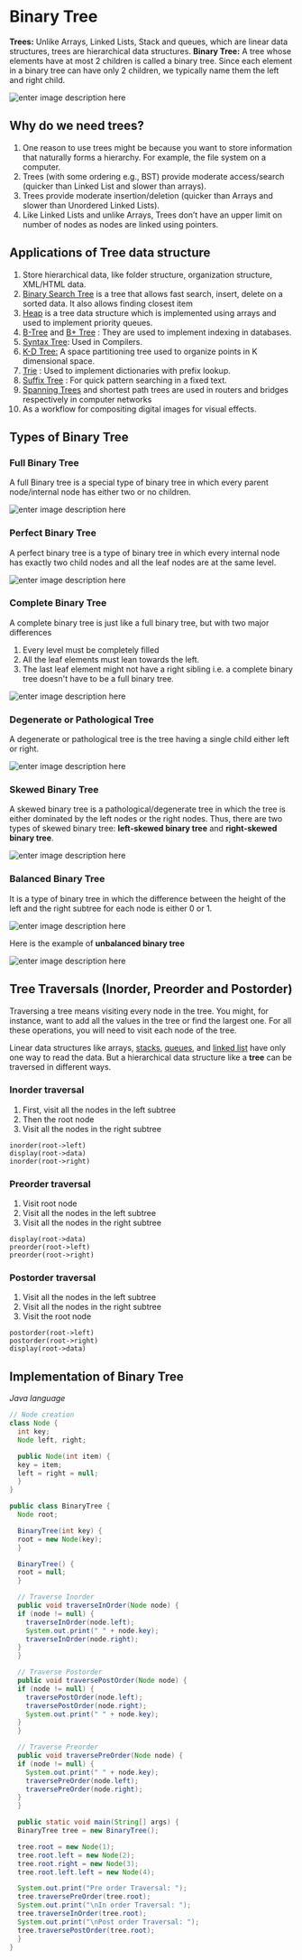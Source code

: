 # Binary Tree
**Trees:** Unlike Arrays, Linked Lists, Stack and queues, which are linear data structures, trees are hierarchical data structures.
**Binary Tree:** A tree whose elements have at most 2 children is called a binary tree. Since each element in a binary tree can have only 2 children, we typically name them the left and right child.

![enter image description here](https://cdn.programiz.com/sites/tutorial2program/files/binary-tree_0.png)

## Why do we need trees?

 1. One reason to use trees might be because you want to store information that naturally forms a hierarchy. For example, the file system on a computer.
 2. Trees (with some ordering e.g., BST) provide moderate access/search (quicker than Linked List and slower than arrays).
 3. Trees provide moderate insertion/deletion (quicker than Arrays and slower than Unordered Linked Lists).
 4. Like Linked Lists and unlike Arrays, Trees don’t have an upper limit on number of nodes as nodes are linked using pointers.

## Applications of Tree data structure
1.  Store hierarchical data, like folder structure, organization structure, XML/HTML data.
2.  [Binary Search Tree](http://www.geeksforgeeks.org/binary-search-tree-set-1-search-and-insertion/)  is a tree that allows fast search, insert, delete on a sorted data. It also allows finding closest item
3.  [Heap](https://www.geeksforgeeks.org/heap-data-structure/)  is a tree data structure which is implemented using arrays and used to implement priority queues.
4.  [B-Tree](https://www.geeksforgeeks.org/b-tree-set-1-introduction-2/)  and [B+ Tree](https://www.geeksforgeeks.org/database-file-indexing-b-tree-introduction/)  : They are used to implement indexing in databases.
5.  [Syntax Tree](https://www.geeksforgeeks.org/compiler-design-syntax-directed-translation/): Used in Compilers.
6.  [K-D Tree:](https://www.geeksforgeeks.org/k-dimensional-tree/)  A space partitioning tree used to organize points in K dimensional space.
7.  [Trie](http://www.geeksforgeeks.org/trie-insert-and-search/)  : Used to implement dictionaries with prefix lookup.
8.  [Suffix Tree](https://www.geeksforgeeks.org/pattern-searching-set-8-suffix-tree-introduction/)  : For quick pattern searching in a fixed text.
9.  [Spanning Trees](https://www.geeksforgeeks.org/applications-of-minimum-spanning-tree/)  and shortest path trees are used in routers and bridges respectively in computer networks
10.  As a workflow for compositing digital images for visual effects.

## Types of Binary Tree
### Full Binary Tree
A full Binary tree is a special type of binary tree in which every parent node/internal node has either two or no children.

![enter image description here](https://cdn.programiz.com/sites/tutorial2program/files/full-binary-tree_0.png)

### Perfect Binary Tree
A perfect binary tree is a type of binary tree in which every internal node has exactly two child nodes and all the leaf nodes are at the same level.

![enter image description here](https://cdn.programiz.com/sites/tutorial2program/files/perfect-binary-tree_0.png)

### Complete Binary Tree
A complete binary tree is just like a full binary tree, but with two major differences

1.  Every level must be completely filled
2.  All the leaf elements must lean towards the left.
3.  The last leaf element might not have a right sibling i.e. a complete binary tree doesn't have to be a full binary tree.

![enter image description here](https://cdn.programiz.com/sites/tutorial2program/files/complete-binary-tree_0.png)

### Degenerate or Pathological Tree
A degenerate or pathological tree is the tree having a single child either left or right.

![enter image description here](https://cdn.programiz.com/sites/tutorial2program/files/degenerate-binary-tree_0.png)

### Skewed Binary Tree
A skewed binary tree is a pathological/degenerate tree in which the tree is either dominated by the left nodes or the right nodes. Thus, there are two types of skewed binary tree:  **left-skewed binary tree**  and  **right-skewed binary tree**.

![enter image description here](https://cdn.programiz.com/sites/tutorial2program/files/skewed-binary-tree_0.png)

### Balanced Binary Tree
It is a type of binary tree in which the difference between the height of the left and the right subtree for each node is either 0 or 1.

![enter image description here](https://cdn.programiz.com/sites/tutorial2program/files/height-balanced_1.png)

Here is the example of **unbalanced binary tree**

![enter image description here](https://cdn.programiz.com/sites/tutorial2program/files/unbalanced-binary-tree.png)

## Tree Traversals (Inorder, Preorder and Postorder)

Traversing a tree means visiting every node in the tree. You might, for instance, want to add all the values in the tree or find the largest one. For all these operations, you will need to visit each node of the tree.

Linear data structures like arrays,  [stacks](https://www.programiz.com/data-structures/stack),  [queues](https://www.programiz.com/data-structures/queue), and  [linked list](https://www.programiz.com/data-structures/linked-list)  have only one way to read the data. But a hierarchical data structure like a  **tree** can be traversed in different ways.

### Inorder traversal

1.  First, visit all the nodes in the left subtree
2.  Then the root node
3.  Visit all the nodes in the right subtree
```
inorder(root->left)
display(root->data)
inorder(root->right)
```
### Preorder traversal

1.  Visit root node
2.  Visit all the nodes in the left subtree
3.  Visit all the nodes in the right subtree
```
display(root->data)
preorder(root->left)
preorder(root->right)
```
### Postorder traversal

1.  Visit all the nodes in the left subtree
2.  Visit all the nodes in the right subtree
3.  Visit the root node

```
postorder(root->left)
postorder(root->right)
display(root->data)
```

## Implementation of Binary Tree
*Java language*
```java
// Node creation
class Node {
  int key;
  Node left, right;

  public Node(int item) {
  key = item;
  left = right = null;
  }
}

public class BinaryTree {
  Node root;

  BinaryTree(int key) {
  root = new Node(key);
  }

  BinaryTree() {
  root = null;
  }

  // Traverse Inorder
  public void traverseInOrder(Node node) {
  if (node != null) {
    traverseInOrder(node.left);
    System.out.print(" " + node.key);
    traverseInOrder(node.right);
  }
  }

  // Traverse Postorder
  public void traversePostOrder(Node node) {
  if (node != null) {
    traversePostOrder(node.left);
    traversePostOrder(node.right);
    System.out.print(" " + node.key);
  }
  }

  // Traverse Preorder
  public void traversePreOrder(Node node) {
  if (node != null) {
    System.out.print(" " + node.key);
    traversePreOrder(node.left);
    traversePreOrder(node.right);
  }
  }

  public static void main(String[] args) {
  BinaryTree tree = new BinaryTree();

  tree.root = new Node(1);
  tree.root.left = new Node(2);
  tree.root.right = new Node(3);
  tree.root.left.left = new Node(4);

  System.out.print("Pre order Traversal: ");
  tree.traversePreOrder(tree.root);
  System.out.print("\nIn order Traversal: ");
  tree.traverseInOrder(tree.root);
  System.out.print("\nPost order Traversal: ");
  tree.traversePostOrder(tree.root);
  }
}
```











